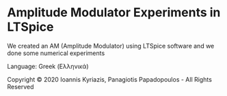 # Amplitude Modulator Experiments in LTSpice
We created an AM (Amplitude Modulator) using LTSpice software and we done some numerical experiments

Language: Greek (Ελληνικά)

Copyright © 2020 Ioannis Kyriazis, Panagiotis Papadopoulos - All Rights Reserved
